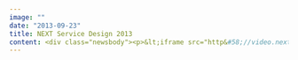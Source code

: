 ```yaml
---
image: ""
date: "2013-09-23"
title: NEXT Service Design 2013
content: <div class="newsbody"><p>&lt;iframe src="http&#58;//video.nextconf.eu/v.ihtml?source=share&amp;amp;photo%5fid=8702846" width="688" height="387" frameborder="0" border="0" scrolling="no" allowfullscreen="1" mozallowfullscreen="1" webkitallowfullscreen="1"&gt;&lt;/iframe&gt;</p><p>“Every product is a service.” That is what Nils Wollny, Managing Director Strategy of SinnerSchrader, explained at NEXT Service Design 2013 in Berlin. Service Design as a process of development and creation of services will effect the classical product design massively. In the long term, the main focus will move from the product to the service. That is the reason why Service Design is a strategic imperative for organisations.</p><p>As a brands strategist, Nils Wollny expects three consequences of this progress. First and foremost, instead of the traditional positioning of a brand, it is important for a brand to have its place in the centre of the customer’s life. Isolated solutions will be replaced by integrated systems. And in the process of development, prototyping replaces Powerpoint. All these consequences are a result of the digital revolution. The innovation process changes dramatically - from product innovation to service innovation.</p><p><a href="http&#58;//www.sinnerschrader.com/wp-content/uploads/2013/09/9770957882_ce2e965c83_z.jpg"><img alt="9770957882_ce2e965c83_z" class="alignnone size-full wp-image-3254" height="428" src="http&#58;//www.sinnerschrader.com/wp-content/uploads/2013/09/9770957882_ce2e965c83_z.jpg" width="640"/></a></p><p>The consequences for companies are also radical, says the American growth advisor Dean Crutchfield. Organisations have to change their way of thinking to handle this paradigm shift. In his keynote at the beginning of this year’s NEXT Service Design conference, he quoted a CEO’s pretty famous sentence&#58; “There are three way to lose money&#58; gambling, divorce and innovation.” The reason companies fear innovation is that every part of their business has to handle change. That affects strategy as well as systems and staff.</p><p><strong>High innovation pressure in the finance industry</strong></p><p>The finance industry has a very high innovation pressure. The products of their business became completely comparable and interchangeable by the use of the internet, there was little differential between them. Services and efficiency gain in importance if a unique selling point is to be created. Brian Gillespie and Lee Moreau of the American agency Continuum looked for a way for the Spanish bank BBVA to rewin the customers trust by designing individual interaction channels. Moreau und Gillespie analysed customer data to create personas, thus gaining valuable insights into their differentiated banking behaviour. Based on these results, the team at Continuum designed a platform offering very individual banking opportunities for every customer. And with their presentation at the conference they also gave a forecast what ‘the bank of the future’ will look like.</p><p>The Finnish financial service provider OP-Pohjola chose an entirely different approach when developing the mobile wallet Pivo. The officers of the project decided to implement an open platform that, on the one hand, is also open for competitors. On the other hand they created a brand that is isolated from the main business. To accomplish this, OP-Pohjola combined methods of Service Design with principles of Lean Start-up. The result is an app that is simple and easy to navigate, which helps consumers to control their spending behaviour.</p><p><a href="http&#58;//www.sinnerschrader.com/wp-content/uploads/2013/09/9772779006_e88b9e63f6_z.jpg"><img alt="9772779006_e88b9e63f6_z" class="alignnone size-full wp-image-3259" height="338" src="http&#58;//www.sinnerschrader.com/wp-content/uploads/2013/09/9772779006_e88b9e63f6_z.jpg" width="640"/></a></p><p><strong>Mobility and travel&#58; interaction between digital interfaces and analogue hardware</strong></p><p>Other than the financial business products and services, the mobility and travel sector has a strong physical component. Service Design in this context is mainly an interaction between digital interfaces and analogue hardware. The agency IXDS, based in Berlin, developed a completely new domestic loading station for BMW electric cars. The product will be available in the last quarter of this year.</p><p>The focus of the BMWi Wallbox is on the user’s experience during the whole charging process. Currently, customers have to recharge their electric cars much more frequently than owners of traditional cars need to refill them with petrol or diesel. Additionally the loading process lasts longer compared to a fuel-based car. To accomplish transparency, BMW equipped the Wallbox with light signals to show the state of charge.</p><p>The French start-up BlaBlaCar created its idea based on the fact that more than one billion car seats remain empty on French streets every year. BlaBlaCar transferred the idea of car sharing into the digital universe. The biggest challenge was to create a web platform that brings the highest possible trust between drivers and passengers who normally don’t know each other. To achieve this ambition, BlaBlaCar created user profiles and a rating system, but also ensured financial commitment of the users and moderation of the platform. For 2013 BlaBlaCar expects ten million passengers.</p><p><a href="http&#58;//www.sinnerschrader.com/wp-content/uploads/2013/09/9772779564_7edc660e15_z.jpg"><img alt="9772779564_7edc660e15_z" class="alignnone size-full wp-image-3258" height="358" src="http&#58;//www.sinnerschrader.com/wp-content/uploads/2013/09/9772779564_7edc660e15_z.jpg" width="640"/></a></p><p>What an odyssey a Service Design project could be was presented by Pia Betton of Edenspiekermann with a case study of ProRail, the operator of the Dutch train infrastructure. Initially, they just thought about creating posters giving directions and safety advice at the overcrowded train station in Utrecht. In the end, Edenspiekermann designed a modern and innovative train locator. In the meantime the project lacked both client and business case, but nevertheless the agency stuck to it. As of now, a first prototype has been made, a first test is completed and the rollout is on its way.</p><p><strong>Service Design accelerates product development</strong></p><p>Service Design could also play an important role in the development of a mobile app. Via prototyping and a relentless focus on the user, the Swedish agency Veryday built a Spotify app for the Windows Phone. Deutsche Telekom used methods of Service Design to answer the question what presence on a mobile phone really means. The surprising result&#58; Besides context-sensitive and filtered communication users also want ‘me-time’ which means time without any communication. Although, on the surface, this appears to be counterproductive for a telecommunications company, Telekom created an Android app for it.</p><p><a href="http&#58;//www.sinnerschrader.com/wp-content/uploads/2013/09/104267-2bb5b6cf-8442-49cf-b81e-1ae5e9c81c40-alexander_2520baumgardt_2520_calfornia_2520college_2520of_2520art__2520next_2520sd12-large-1374144968.jpg"><img alt="104267-2bb5b6cf-8442-49cf-b81e-1ae5e9c81c40-alexander_2520baumgardt_2520_calfornia_2520college_2520of_2520art__2520next_2520sd12-large-1374144968" class="alignnone size-full wp-image-3255" height="400" src="http&#58;//www.sinnerschrader.com/wp-content/uploads/2013/09/104267-2bb5b6cf-8442-49cf-b81e-1ae5e9c81c40-alexander_2520baumgardt_2520_calfornia_2520college_2520of_2520art__2520next_2520sd12-large-1374144968-e1380620283709.jpg" width="600"/></a></p><p>Service Design does not slow down development processes but offers a chance to accelerate innovation and to react to customers’ wants. GE applies methods of Service Design to scale development processes across the borders of disciplines and departments inside the company. In his presentation at the conference, Alexander Baumgardt gave insights into an ongoing project. “I can’t say today how the result of it will look”, he said. But all in all the professor at the Californian College of the Arts communicated clearly how such a big project could be realised at a large corporate group like GE. His conclusion&#58; Internal Service Design is important to simplify activities in a company.</p><p><a href="http&#58;//www.sinnerschrader.com/wp-content/uploads/2013/09/9764537862_f6ba6f5764_z.jpg"><img alt="9764537862_f6ba6f5764_z" class="alignnone size-full wp-image-3257" height="427" src="http&#58;//www.sinnerschrader.com/wp-content/uploads/2013/09/9764537862_f6ba6f5764_z.jpg" width="640"/></a></p><p><a class="news-backlink" href="/en/"><svg class="svg-ico svg-ico--arrow-left"><use xlink&#58;href="#arrow-down"></use></svg>Back to the overview</a></p></div>
---
```

